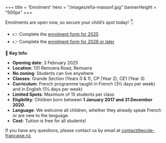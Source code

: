 +++
title = 'Enrolment'
hero = "/images/efia-maison1.jpg"
bannerHeight = "500px"
+++

Enrolments are open now, so secure your child’s spot today! 👇

- 👉 Complete the [enrolment form for 2025](/efia_application_form.pdf)
- 👉 Complete the [enrolment form for 2026 or later](/efia_application_form_2026_plus.pdf)

🔑 **Key Info**:

- **Opening date**: 3 February 2025
- **Location**: 131 Remuera Road, Remuera
- **No zoning**: Students can live anywhere
- **Classes**: Grande Section (Years 0 & 1), CP (Year 2), CE1 (Year 3)
- **Curriculum**: French programme taught in French (3½ days per week) and in English (1½ days per week)
- **Limited Spots**: Maximum of 15 students per class
- **Eligibility**: Children born between **1 January 2017 and 31 December 2020**.
- **Language**: We welcome all children, whether they already speak French or are new to the language.
- **Cost**: Tuition is free for all students!

If you have any questions, please contact us by email at [contact@ecole-francaise.nz](mailto://contact@ecole-francaise.nz).
